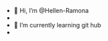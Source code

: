 - 👋 Hi, I’m @Hellen-Ramona
- 
- 🌱 I’m currently learning git hub
- 
  

<!---
Hellen-Ramona/Hellen-Ramona is a ✨ special ✨ repository because its `README.md` (this file) appears on your GitHub profile.
You can click the Preview link to take a look at your changes.
--->

